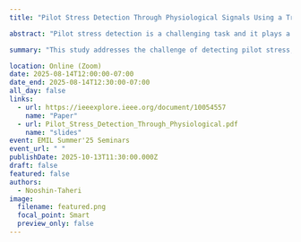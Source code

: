```yaml
---
title: "Pilot Stress Detection Through Physiological Signals Using a Transformer-Based Deep Learning Model"

abstract: "Pilot stress detection is a challenging task and it plays a vital role in improving flight performance and avoiding catastrophic accidents. Many deep learning models have been adopted for stress recognition. However, these models tend to ignore the dependencies between multimodal physiological signals, which can boost the model performance potentially. A transformer-based deep learning framework, which can obtain the position information of multimodal signals by combining a transformer network with a traditional convolutional neural network (CNN), is proposed for detecting pilot stress. The 14 pilots’ physiological data, including electrocardiography (ECG), electromyography (EMG), electrodermal (EDA), respiration (RESP), and skin temperature (SKT), under different stress states are collected for training and validation, and evaluated among different state-of-the-art models. The results show that the proposed model achieves an accuracy of 93.28%, 88.75%, and 84.85% for two-, three-, and four-class classification tasks, respectively, showing faster integration and promising performance."

summary: "This study addresses the challenge of detecting pilot stress, which is crucial for enhancing flight safety and performance. It introduces a transformer-based deep learning framework that integrates a transformer network with a convolutional neural network (CNN) to better capture dependencies and positional information across multimodal physiological signals. Data from 14 pilots—including ECG, EMG, EDA, respiration, and skin temperature—were collected under varying stress levels to train and validate the model against other state-of-the-art approaches."

location: Online (Zoom)
date: 2025-08-14T12:00:00-07:00
date_end: 2025-08-14T12:30:00-07:00
all_day: false
links:
  - url: https://ieeexplore.ieee.org/document/10054557
    name: "Paper"
  - url: Pilot_Stress_Detection_Through_Physiological.pdf
    name: "slides"
event: EMIL Summer'25 Seminars
event_url: " "
publishDate: 2025-10-13T11:30:00.000Z
draft: false
featured: false
authors:
  - Nooshin-Taheri
image:
  filename: featured.png
  focal_point: Smart
  preview_only: false
---
```

